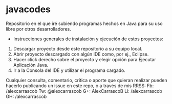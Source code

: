 # javacodes
Repositorio en el que iré subiendo programas hechos en Java para su uso libre por otros desarrolladores.

* Instrucciones generales de instalación y ejecución de estos proyectos:
1. Descargar proyecto desde este repositorio a su equipo local.
2. Abrir proyecto descargado con algún IDE como, por ej., Eclipse.
3. Hacer click derecho sobre el proyecto y elegir opción para Ejecutar Aplicación Java.
4. Ir a la Consola del IDE y utilizar el programa cargado.

Cualquier consulta, comentario, crítica o aporte que quieran realizar pueden hacerlo
publicando un issue en este repo, o a través de mis RRSS:
Fb: /alexcarrascob
Tw: @alexcarrascob
G+: AlexCarrascoB
Li: /alexcarrascob
GH: /alexcarrascob

